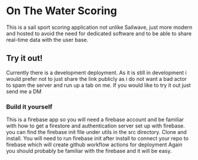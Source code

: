 # On The Water Scoring

This is a sail sport scoring application not unlike Sailwave, just more modern and hosted to avoid the need for dedicated software and to be able to share real-time data with the user base.

## Try it out!

Currently there is a development deployment. As it is still in development i would prefer not to just share the link publicly as i do not want a bad actor to spam the server and run up a tab on me.
If you would like to try it out just send me a DM

### Build it yourself

This is a firebase app so you will need a firebase account and be familiar with how to get a firestore and authentication server set up with firebase.
you can find the firebase init file under utils in the src directory.
Clone and install.
You will need to run firebase init after install to connect your repo to firebase which will create github workflow actions for deployment
Again you should probably be familiar with the firebase and it will be easy.
